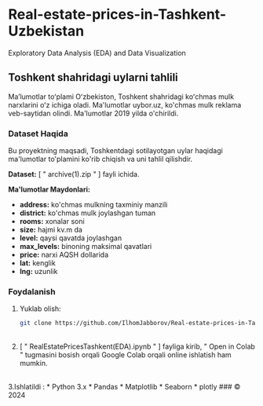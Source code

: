 # Real-estate-prices-in-Tashkent-Uzbekistan
 Exploratory Data Analysis (EDA) and Data Visualization

 ## Toshkent shahridagi uylarni tahlili

 Maʼlumotlar toʻplami Oʻzbekiston, Toshkent shahridagi koʻchmas mulk narxlarini oʻz ichiga oladi. Ma'lumotlar uybor.uz, ko'chmas mulk reklama veb-saytidan olindi. Ma'lumotlar 2019 yilda o'chirildi.
 
### Dataset Haqida

Bu proyektning maqsadi, Toshkentdagi sotilayotgan uylar haqidagi ma'lumotlar to'plamini ko'rib chiqish va uni tahlil qilishdir.

**Dataset:** [ " archive(1).zip " ] fayli ichida. 

**Ma'lumotlar Maydonlari:**
- **address:** ko'chmas mulkning taxminiy manzili
- **district:** ko'chmas mulk joylashgan tuman
- **rooms:** xonalar soni
- **size:** hajmi kv.m da
- **level:**  qaysi qavatda joylashgan
- **max_levels:** binoning maksimal qavatlari
- **price:** narxi AQSH dollarida
- **lat:** kenglik
- **lng:** uzunlik

### Foydalanish

1. Yuklab olish:
   ```bash
   git clone https://github.com/IlhomJabborov/Real-estate-prices-in-Tashkent-Uzbekistan.git
   ```
   <br>
2. [ " RealEstatePricesTashkent(EDA).ipynb " ] fayliga kirib, " Open in Colab " tugmasini bosish orqali Google Colab orqali online ishlatish ham mumkin.
<br>
3.Ishlatildi :
   * Python 3.x
   * Pandas
   * Matplotlib
   * Seaborn
   * plotly
### 
© 2024 
